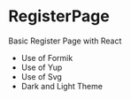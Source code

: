 # RegisterPage
 Basic Register Page with React
 
 * Use of Formik
 * Use of Yup
 * Use of Svg
 * Dark and Light Theme
